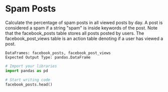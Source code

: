 # Spam Posts

Calculate the percentage of spam posts in all viewed posts by day. A post is considered a spam if a string "spam" is inside keywords of the post. Note that the facebook_posts table stores all posts posted by users. The facebook_post_views table is an action table denoting if a user has viewed a post.

```
DataFrames: facebook_posts, facebook_post_views
Expected Output Type: pandas.DataFrame
```

```python
# Import your libraries
import pandas as pd

# Start writing code
facebook_posts.head()
```